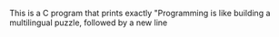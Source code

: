 This is a C program that prints exactly "Programming is like building a multilingual puzzle, followed by a new line
